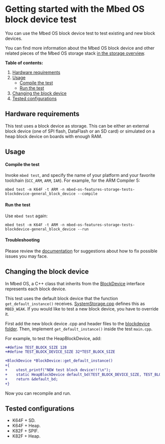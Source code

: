 # Getting started with the Mbed OS block device test

You can use the Mbed OS block device test to test existing and new block devices.

You can find more information about the Mbed OS block device and other related pieces of the Mbed OS storage stack [in the storage overview](https://os.mbed.com/docs/latest/reference/storage.html).

**Table of contents:**

1. [Hardware requirements](#hardware-requirements)
2. [Usage](#usage)
   - [Compile the test](#compile-the-test)
   - [Run the test](#run-the-test)
3. [Changing the block device](#changing-the-block-device)
4. [Tested configurations](#tested-configurations)

## Hardware requirements

This test uses a block device as storage. This can be either an external block device (one of SPI flash, DataFlash or an SD card) or simulated on a heap block device on boards with enough RAM.

## Usage

#### Compile the test

Invoke `mbed test`, and specify the name of your platform and your favorite toolchain (`GCC_ARM`, `ARM`, `IAR`). For example, for the ARM Compiler 5:

```
mbed test -m K64F -t ARM -n mbed-os-features-storage-tests-blockdevice-general_block_device --compile
```

#### Run the test

Use `mbed test` again:

```
mbed test -m K64F -t ARM -n mbed-os-features-storage-tests-blockdevice-general_block_device --run
```
   
#### Troubleshooting

Please review the [documentation](https://os.mbed.com/docs/latest/tutorials/debugging.html) for suggestions about how to fix possible issues you may face.

## Changing the block device

In Mbed OS, a C++ class that inherits from the [BlockDevice](https://os.mbed.com/docs/latest/reference/storage.html#block-devices) interface represents each block device.

This test uses the default block device that the function `get_default_instance()` receives. [SystemStorage.cpp](https://github.com/ARMmbed/mbed-os/blob/master/features/storage/system_storage/SystemStorage.cpp#L35-L77) defines this as `MBED_WEAK`. If you would like to test a new block device, you have to override it.

First add the new block device .cpp and header files to the [blockdevice folder](https://github.com/ARMmbed/mbed-os/tree/master/features/storage/blockdevice). Then, implement `get_default_instance()` inside the test `main.cpp`.

For example, to test the HeapBlockDevice, add:

``` diff
+#define TEST_BLOCK_SIZE 128
+#define TEST_BLOCK_DEVICE_SIZE 32*TEST_BLOCK_SIZE

+BlockDevice *BlockDevice::get_default_instance()
+{
+    utest_printf("NEW test block device!!!\n");
+    static HeapBlockDevice default_bd(TEST_BLOCK_DEVICE_SIZE, TEST_BLOCK_SIZE);
+    return &default_bd;
+}
```

Now you can recompile and run.

## Tested configurations

- K64F + SD.
- K64F + Heap.
- K82F + SPIF.
- K82F + Heap.
